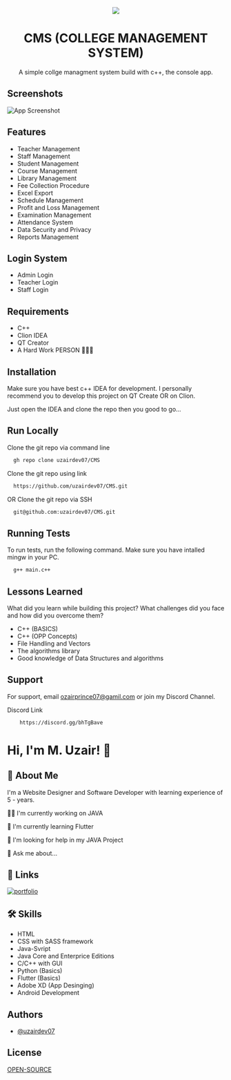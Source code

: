 <div align="center">
    <img src="https://img.icons8.com/external-flaticons-flat-flat-icons/256/000000/external-college-university-flaticons-flat-flat-icons-2.png"/>


# CMS (COLLEGE MANAGEMENT SYSTEM)

A simple collge managment system build with c++, the console app.
    
</div>

## Screenshots

![App Screenshot](https://via.placeholder.com/468x300?text=App+Screenshot+Here)

##  Features

-   Teacher Management
-	Staff Management 
-	Student Management
-	Course Management
-   Library Management
-	Fee Collection Procedure
-	Excel Export 
-	Schedule Management
-	Profit and Loss Management
-	Examination Management
-	Attendance System
-	Data Security and Privacy
-	Reports Management

## Login System
-	Admin Login
-	Teacher Login
-	Staff Login

## Requirements

-   C++
-   Clion IDEA
-   QT Creator
-   A Hard Work PERSON 👨🏻‍💻



## Installation
Make sure you have best c++ IDEA for development. I personally recommend you to develop this project on QT Create OR on Clion.

Just open the IDEA and clone the repo then you good to go...
    
## Run Locally

Clone the git repo via command line

```bash
  gh repo clone uzairdev07/CMS
```

Clone the git repo using link

```bash
  https://github.com/uzairdev07/CMS.git
```

OR Clone the git repo via SSH

```bash
  git@github.com:uzairdev07/CMS.git
```


## Running Tests

To run tests, run the following command.
Make sure you have intalled mingw in your PC.

```bash
  g++ main.c++
```


## Lessons Learned

What did you learn while building this project? What challenges did you face and how did you overcome them?

- C++ (BASICS)
- C++ (OPP Concepts)
- File Handling and Vectors
- The algorithms library
- Good knowledge of Data Structures and algorithms

## Support

For support, email ozairprince07@gamil.com or join my Discord Channel.

Discord Link

``` bash
    https://discord.gg/bhTgBave
```


# Hi, I'm M. Uzair! 👋


## 🚀 About Me
I'm a Website Designer and Software Developer with learning experience of 5 - years.

👩‍💻 I'm currently working on JAVA

🧠 I'm currently learning Flutter

🤔 I'm looking for help in my JAVA Project

💬 Ask me about...


## 🔗 Links
[![portfolio](https://img.shields.io/badge/my_portfolio-000?style=for-the-badge&logo=ko-fi&logoColor=white)](https://punjabacdemy.ga/)


## 🛠 Skills
- HTML
- CSS with SASS framework
- Java-Svript
- Java Core and Enterprice Editions
- C/C++ with GUI
- Python (Basics)
- Flutter (Basics)
- Adobe XD (App Desinging)
- Android Development


## Authors

- [@uzairdev07](https://www.github.com/uzairdev07/)


## License

[OPEN-SOURCE](OEPN-SOURCE)

